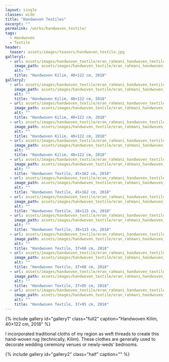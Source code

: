```yaml
---
layout: single
classes: wide
title: "Handwoven Textiles"
excerpt: ""
permalink: /works/handwoven_textile/
tags:
  - Handwoven
  - Textile
header:
  teaser: assets/images/teasers/handwoven_textile.jpg 
gallery1:
  - url: assets/images/handwoven_textile/eran_rahmani_handwoven_textile_01.jpg
    image_path: assets/images/handwoven_textile/eran_rahmani_handwoven_textile_01.jpg
    alt: ""
    title: "Handwoven Kilim, 40×122 cm, 2018"
gallery2:
  - url: assets/images/handwoven_textile/eran_rahmani_handwoven_textile_02.jpg
    image_path: assets/images/handwoven_textile/eran_rahmani_handwoven_textile_02.jpg
    alt: ""
    title: "Handwoven Kilim, 40×122 cm, 2018"
  - url: assets/images/handwoven_textile/eran_rahmani_handwoven_textile_03.jpg
    image_path: assets/images/handwoven_textile/eran_rahmani_handwoven_textile_03.jpg
    alt: ""
    title: "Handwoven Kilim, 40×122 cm, 2018"
  - url: assets/images/handwoven_textile/eran_rahmani_handwoven_textile_04.jpg
    image_path: assets/images/handwoven_textile/eran_rahmani_handwoven_textile_04.jpg
    alt: ""
    title: "Handwoven Kilim, 40×122 cm, 2018"
  - url: assets/images/handwoven_textile/eran_rahmani_handwoven_textile_05.jpg
    image_path: assets/images/handwoven_textile/eran_rahmani_handwoven_textile_05.jpg
    alt: ""
    title: "Handwoven Kilim, 40×122 cm, 2018"
  - url: assets/images/handwoven_textile/eran_rahmani_handwoven_textile_06.jpg
    image_path: assets/images/handwoven_textile/eran_rahmani_handwoven_textile_06.jpg
    alt: ""
    title: "Handwoven Textile, 45×162 cm, 2018"
  - url: assets/images/handwoven_textile/eran_rahmani_handwoven_textile_07.jpg
    image_path: assets/images/handwoven_textile/eran_rahmani_handwoven_textile_07.jpg
    alt: ""
    title: "Handwoven Textile, 45×162 cm, 2018"
  - url: assets/images/handwoven_textile/eran_rahmani_handwoven_textile_08.jpg
    image_path: assets/images/handwoven_textile/eran_rahmani_handwoven_textile_08.jpg
    alt: ""
    title: "Handwoven Textile, 38×115 cm, 2018"
  - url: assets/images/handwoven_textile/eran_rahmani_handwoven_textile_09.jpg
    image_path: assets/images/handwoven_textile/eran_rahmani_handwoven_textile_09.jpg
    alt: ""
    title: "Handwoven Textile, 38×115 cm, 2018"
  - url: assets/images/handwoven_textile/eran_rahmani_handwoven_textile_10.jpg
    image_path: assets/images/handwoven_textile/eran_rahmani_handwoven_textile_10.jpg
    alt: ""
    title: "Handwoven Textile, 37×60 cm, 2018"
  - url: assets/images/handwoven_textile/eran_rahmani_handwoven_textile_11.jpg
    image_path: assets/images/handwoven_textile/eran_rahmani_handwoven_textile_11.jpg
    alt: ""
    title: "Handwoven Textile, 37×60 cm, 2018"
  - url: assets/images/handwoven_textile/eran_rahmani_handwoven_textile_12.jpg
    image_path: assets/images/handwoven_textile/eran_rahmani_handwoven_textile_12.jpg
    alt: ""
    title: "Handwoven Textile, 37×95 cm, 2018"
  - url: assets/images/handwoven_textile/eran_rahmani_handwoven_textile_13.jpg
    image_path: assets/images/handwoven_textile/eran_rahmani_handwoven_textile_13.jpg
    alt: ""
    title: "Handwoven Textile, 37×95 cm, 2018"
---
```


{% include gallery id="gallery1" class="full2" caption="Handwoven Kilim, 40×122 cm, 2018" %}

I incorporated traditional cloths of my region as weft threads to create this hand-woven rug (technically, Kilim). These clothes are generally used to decorate wedding ceremony venues or newly-weds' bedrooms. 

{% include gallery id="gallery2" class="half" caption="" %}
